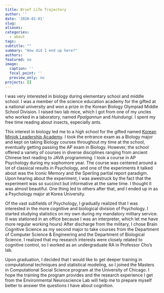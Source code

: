 ```yaml
---
title: Brief Life Trajectory
author: ''
date: '2020-01-01'
slug:
aliases:
categories:
  - about
tags:
subtitle: ""
summary: "How did I end up here?"
authors:
featured: no
image:
  caption: ''
  focal_point: ''
  preview_only: no
projects: []
---
```

I was very interested in biology during elementary school and middle school. I was a member of the science education academy for the gifted at a national university and won a prize in the Korean Biology Olympiad Middle School Division. I raised two lab mice, which I got from one of my uncles who worked in a laboratory, named _Ppalgannun_ and _Huindungi_. I spent my free time reading about insects, especially ants.

This interest in biology led me to a high school for the gifted named [Korean Minjok Leadership Academy](http://english.minjok.hs.kr/). I took the entrance exam as a Biology major and kept on taking Biology courses throughout my time at the school, eventually getting passing the AP exam in Biology. However, the school offered a variety of courses in diverse disciplines ranging from ancient Chinese text reading to JAVA programming. I took a course in AP Psychology during my sophomore year. The course was centered around a lot of classical results in Psychology, and one of the experiments it talked about was the Iconic Memory and the Sperling partial report paradigm. Upon hearing about the experiment, I was awestruck by the fact that the experiment was so succinct but informative at the same time. I thought it was almost beautiful. One thing led to others after that, and I ended up in as a Psychology major at Korea University.

Of the vast subfields of Psychology, I gradually realized that I was interested in the more cognitive and biological division of Psychology. I started studying statistics on my own during my mandatory military service. (I was stationed in an office because I was an interpreter, which let me have more regular working hours) After discharge from the military, I chose Brain Cognitive Science as my second major to take courses from the Department of Computer Science & Engineering and the Department of Biological Science. I realized that my research interests were closely related to cognitive control, so I worked as an undergraduate RA in Professor Cho’s lab.

Upon graduation, I decided that I would like to get deeper training in computational techniques and statistical modeling, so I joined the Masters in Computational Social Science program at the University of Chicago. I hope the training the program provides and the research experience I get from the Environmental Neuroscience Lab will help me to prepare myself better to answer the questions I have about cognition.
